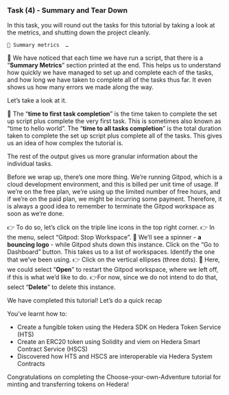 ### Task (4) - Summary and Tear Down

In this task, you will round out the tasks for this tutorial by taking a look at the metrics, and shutting down the project cleanly.

```
🔢 Summary metrics  …
```

👀 We have noticed that each time we have run a script, that there is a “**Summary Metrics**” section printed at the end.
This helps us to understand how quickly we have managed to set up and complete each of the tasks, and how long we have taken to complete all of the tasks thus far.
It even shows us how many errors we made along the way.

Let’s take a look at it.

👀 The “**time to first task completion**” is the time taken to complete the set up script plus complete the very first task. This is sometimes also known as “time to hello world”. The “**time to all tasks completion**” is the total duration taken to complete the set up script plus complete all of the tasks. This gives us an idea of how complex the tutorial is.

The rest of the output gives us more granular information about the individual tasks.

Before we wrap up, there’s one more thing.
We’re running Gitpod, which is a cloud development environment, and this is billed per unit time of usage.
If we’re on the free plan, we’re using up the limited number of free hours, and if we’re on the paid plan, we might be incurring some payment.
Therefore, it is always a good idea to remember to terminate the Gitpod workspace as soon as we’re done.

👉 To do so, let’s click on the triple line icons in the top right corner.
👉 In the menu, select “Gitpod: Stop Workspace”.
👀 We’ll see a spinner - **a bouncing logo** - while Gitpod shuts down this instance.
Click on the “Go to Dashboard” button.
This takes us to a list of workspaces.
Identify the one that we’ve been using.
👉 Click on the vertical ellipses (three dots).
👀 Here, we could select “**Open**” to restart the Gitpod workspace, where we left off, if this is what we’d like to do.
👉For now, since we do not intend to do that, select “**Delete**” to delete this instance.

We have completed this tutorial!
Let’s do a quick recap

You’ve learnt how to:
- Create a fungible token using the Hedera SDK on Hedera Token Service (HTS)
- Create an ERC20 token using Solidity and viem on Hedera Smart Contract Service (HSCS)
- Discovered how HTS and HSCS are interoperable via Hedera System Contracts

Congratulations on completing the Choose-your-own-Adventure tutorial for minting and transferring tokens on Hedera\!
